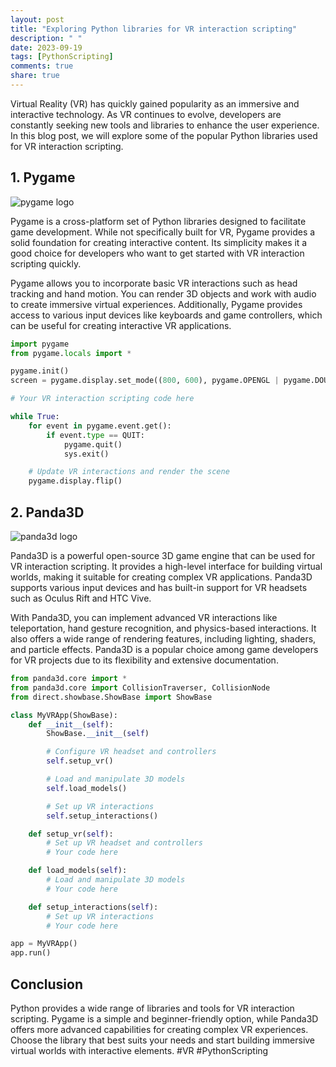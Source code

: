 ```yaml
---
layout: post
title: "Exploring Python libraries for VR interaction scripting"
description: " "
date: 2023-09-19
tags: [PythonScripting]
comments: true
share: true
---
```


Virtual Reality (VR) has quickly gained popularity as an immersive and interactive technology. As VR continues to evolve, developers are constantly seeking new tools and libraries to enhance the user experience. In this blog post, we will explore some of the popular Python libraries used for VR interaction scripting.

## 1. Pygame

![pygame logo](https://www.pygame.org/docs/_static/pygame_icon.png)

Pygame is a cross-platform set of Python libraries designed to facilitate game development. While not specifically built for VR, Pygame provides a solid foundation for creating interactive content. Its simplicity makes it a good choice for developers who want to get started with VR interaction scripting quickly.

Pygame allows you to incorporate basic VR interactions such as head tracking and hand motion. You can render 3D objects and work with audio to create immersive virtual experiences. Additionally, Pygame provides access to various input devices like keyboards and game controllers, which can be useful for creating interactive VR applications.

```python
import pygame
from pygame.locals import *

pygame.init()
screen = pygame.display.set_mode((800, 600), pygame.OPENGL | pygame.DOUBLEBUF)

# Your VR interaction scripting code here

while True:
    for event in pygame.event.get():
        if event.type == QUIT:
            pygame.quit()
            sys.exit()

    # Update VR interactions and render the scene
    pygame.display.flip()
```

## 2. Panda3D

![panda3d logo](https://docs.panda3d.org/_static/panda3d-icon-256x256.png)

Panda3D is a powerful open-source 3D game engine that can be used for VR interaction scripting. It provides a high-level interface for building virtual worlds, making it suitable for creating complex VR applications. Panda3D supports various input devices and has built-in support for VR headsets such as Oculus Rift and HTC Vive.

With Panda3D, you can implement advanced VR interactions like teleportation, hand gesture recognition, and physics-based interactions. It also offers a wide range of rendering features, including lighting, shaders, and particle effects. Panda3D is a popular choice among game developers for VR projects due to its flexibility and extensive documentation.

```python
from panda3d.core import *
from panda3d.core import CollisionTraverser, CollisionNode
from direct.showbase.ShowBase import ShowBase

class MyVRApp(ShowBase):
    def __init__(self):
        ShowBase.__init__(self)

        # Configure VR headset and controllers
        self.setup_vr()

        # Load and manipulate 3D models
        self.load_models()

        # Set up VR interactions
        self.setup_interactions()

    def setup_vr(self):
        # Set up VR headset and controllers
        # Your code here

    def load_models(self):
        # Load and manipulate 3D models
        # Your code here

    def setup_interactions(self):
        # Set up VR interactions
        # Your code here

app = MyVRApp()
app.run()
```

## Conclusion

Python provides a wide range of libraries and tools for VR interaction scripting. Pygame is a simple and beginner-friendly option, while Panda3D offers more advanced capabilities for creating complex VR experiences. Choose the library that best suits your needs and start building immersive virtual worlds with interactive elements. #VR #PythonScripting